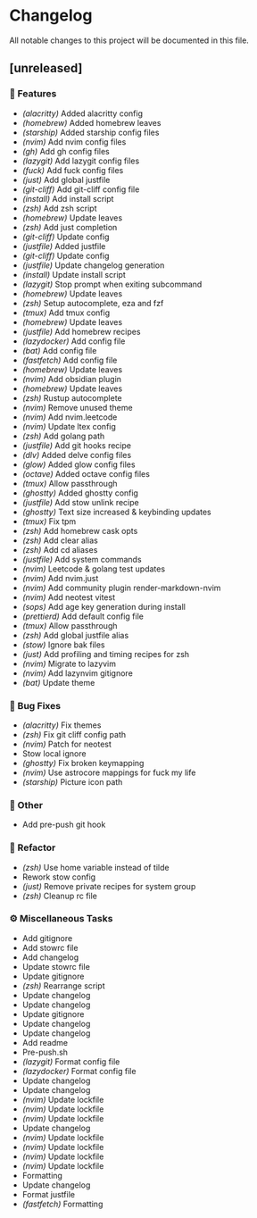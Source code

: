 # Changelog

All notable changes to this project will be documented in this file.

## [unreleased]

### 🚀 Features

- *(alacritty)* Added alacritty config
- *(homebrew)* Added homebrew leaves
- *(starship)* Added starship config files
- *(nvim)* Add nvim config files
- *(gh)* Add gh config files
- *(lazygit)* Add lazygit config files
- *(fuck)* Add fuck config files
- *(just)* Add global justfile
- *(git-cliff)* Add git-cliff config file
- *(install)* Add install script
- *(zsh)* Add zsh script
- *(homebrew)* Update leaves
- *(zsh)* Add just completion
- *(git-cliff)* Update config
- *(justfile)* Added justfile
- *(git-cliff)* Update config
- *(justfile)* Update changelog generation
- *(install)* Update install script
- *(lazygit)* Stop prompt when exiting subcommand
- *(homebrew)* Update leaves
- *(zsh)* Setup autocomplete, eza and fzf
- *(tmux)* Add tmux config
- *(homebrew)* Update leaves
- *(justfile)* Add homebrew recipes
- *(lazydocker)* Add config file
- *(bat)* Add config file
- *(fastfetch)* Add config file
- *(homebrew)* Update leaves
- *(nvim)* Add obsidian plugin
- *(homebrew)* Update leaves
- *(zsh)* Rustup autocomplete
- *(nvim)* Remove unused theme
- *(nvim)* Add nvim.leetcode
- *(nvim)* Update ltex config
- *(zsh)* Add golang path
- *(justfile)* Add git hooks recipe
- *(dlv)* Added delve config files
- *(glow)* Added glow config files
- *(octave)* Added octave config files
- *(tmux)* Allow passthrough
- *(ghostty)* Added ghostty config
- *(justfile)* Add stow unlink recipe
- *(ghostty)* Text size increased & keybinding updates
- *(tmux)* Fix tpm
- *(zsh)* Add homebrew cask opts
- *(zsh)* Add clear alias
- *(zsh)* Add cd aliases
- *(justfile)* Add system commands
- *(nvim)* Leetcode & golang test updates
- *(nvim)* Add nvim.just
- *(nvim)* Add community plugin render-markdown-nvim
- *(nvim)* Add neotest vitest
- *(sops)* Add age key generation during install
- *(prettierd)* Add default config file
- *(tmux)* Allow passthrough
- *(zsh)* Add global justfile alias
- *(stow)* Ignore bak files
- *(just)* Add profiling and timing recipes for zsh
- *(nvim)* Migrate to lazyvim
- *(nvim)* Add lazynvim gitignore
- *(bat)* Update theme

### 🐛 Bug Fixes

- *(alacritty)* Fix themes
- *(zsh)* Fix git cliff config path
- *(nvim)* Patch for neotest
- Stow local ignore
- *(ghostty)* Fix broken keymapping
- *(nvim)* Use astrocore mappings for fuck my life
- *(starship)* Picture icon path

### 💼 Other

- Add pre-push git hook

### 🚜 Refactor

- *(zsh)* Use home variable instead of tilde
- Rework stow config
- *(just)* Remove private recipes for system group
- *(zsh)* Cleanup rc file

### ⚙️ Miscellaneous Tasks

- Add gitignore
- Add stowrc file
- Add changelog
- Update stowrc file
- Update gitignore
- *(zsh)* Rearrange script
- Update changelog
- Update changelog
- Update gitignore
- Update changelog
- Update changelog
- Add readme
- Pre-push.sh
- *(lazygit)* Format config file
- *(lazydocker)* Format config file
- Update changelog
- Update changelog
- *(nvim)* Update lockfile
- *(nvim)* Update lockfile
- *(nvim)* Update lockfile
- Update changelog
- *(nvim)* Update lockfile
- *(nvim)* Update lockfile
- *(nvim)* Update lockfile
- *(nvim)* Update lockfile
- Formatting
- Update changelog
- Format justfile
- *(fastfetch)* Formatting

<!-- generated by git-cliff -->
